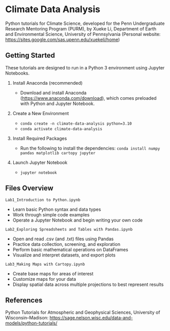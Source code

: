 Climate Data Analysis
==============================================
Python tutorials for Climate Science, developed for the Penn Undergraduate Research Mentoring Program (PURM), by Xueke Li, Department of Earth and Environmental Science, University of Pennsylvania (Personal website: https://sites.google.com/sas.upenn.edu/xuekeli/home)

Getting Started
-------------------
These tutorials are designed to run in a Python 3 environment using Jupyter Notebooks.

1. Install Anaconda (recommended)

   * Download and install Anaconda (https://www.anaconda.com/download), which comes preloaded with Python and Jupyter Notebook.

2. Create a New Environment
   * ```conda create -n climate-data-analysis python=3.10```
   * ```conda activate climate-data-analysis```

3. Install Required Packages

   * Run the following to install the dependencies: ```conda install numpy pandas matplotlib cartopy jupyter```

4. Launch Jupyter Notebook
   * ```jupyter notebook```

Files Overview
-----------------
`Lab1_Introduction to Python.ipynb` 
* Learn basic Python syntax and data types
* Work through simple code examples
* Operate a Jupyter Notebook and begin writing your own code

`Lab2_Exploring Spreadsheets and Tables with Pandas.ipynb` 
* Open and read .csv (and .txt) files using Pandas
* Practice data collection, screening, and exploration
* Perform basic mathematical operations on DataFrames
* Visualize and interpret datasets, and export plots

`Lab3_Making Maps with Cartopy.ipynb` 
* Create base maps for areas of interest
* Customize maps for your data
* Display spatial data across multiple projections to best represent results

References
-------------------
Python Tutorials for Atmospheric and Geophysical Sciences, University of Wisconsin–Madison: https://sage.nelson.wisc.edu/data-and-models/python-tutorials/

  
